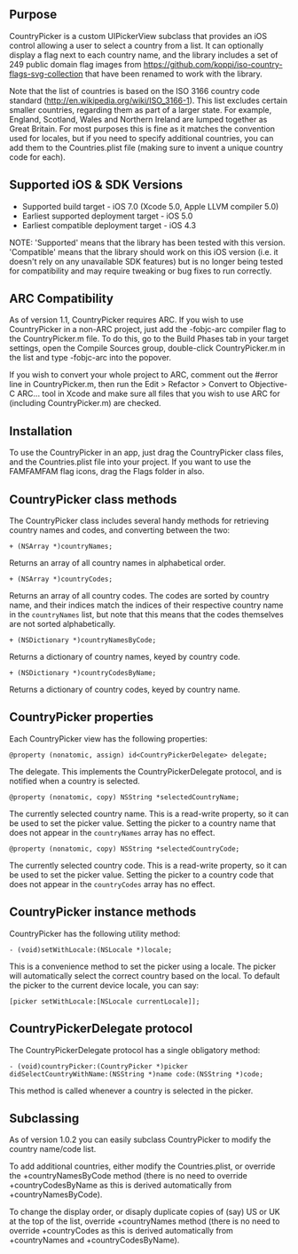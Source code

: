 Purpose
--------------

CountryPicker is a custom UIPickerView subclass that provides an iOS control allowing a user to select a country from a list. It can optionally display a flag next to each country name, and the library includes a set of 249 public domain flag images from https://github.com/koppi/iso-country-flags-svg-collection that have been renamed to work with the library.

Note that the list of countries is based on the ISO 3166 country code standard (http://en.wikipedia.org/wiki/ISO_3166-1). This list excludes certain smaller countries, regarding them as part of a larger state. For example, England, Scotland, Wales and Northern Ireland are lumped together as Great Britain. For most purposes this is fine as it matches the convention used for locales, but if you need to specify additional countries, you can add them to the Countries.plist file (making sure to invent a unique country code for each).


Supported iOS & SDK Versions
-----------------------------

* Supported build target - iOS 7.0 (Xcode 5.0, Apple LLVM compiler 5.0)
* Earliest supported deployment target - iOS 5.0
* Earliest compatible deployment target - iOS 4.3

NOTE: 'Supported' means that the library has been tested with this version. 'Compatible' means that the library should work on this iOS version (i.e. it doesn't rely on any unavailable SDK features) but is no longer being tested for compatibility and may require tweaking or bug fixes to run correctly.


ARC Compatibility
------------------

As of version 1.1, CountryPicker requires ARC. If you wish to use CountryPicker in a non-ARC project, just add the -fobjc-arc compiler flag to the CountryPicker.m file. To do this, go to the Build Phases tab in your target settings, open the Compile Sources group, double-click CountryPicker.m in the list and type -fobjc-arc into the popover.

If you wish to convert your whole project to ARC, comment out the #error line in CountryPicker.m, then run the Edit > Refactor > Convert to Objective-C ARC... tool in Xcode and make sure all files that you wish to use ARC for (including CountryPicker.m) are checked.


Installation
--------------

To use the CountryPicker in an app, just drag the CountryPicker class files, and the Countries.plist file into your project. If you want to use the FAMFAMFAM flag icons, drag the Flags folder in also.


CountryPicker class methods
-----------------------------

The CountryPicker class includes several handy methods for retrieving country names and codes, and converting between the two:

	+ (NSArray *)countryNames;
	
Returns an array of all country names in alphabetical order.
	
	+ (NSArray *)countryCodes;
	
Returns an array of all country codes. The codes are sorted by country name, and their indices match the indices of their respective country name in the `countryNames` list, but note that this means that the codes themselves are not sorted alphabetically.
	
	+ (NSDictionary *)countryNamesByCode;
	
Returns a dictionary of country names, keyed by country code.
	
	+ (NSDictionary *)countryCodesByName;

Returns a dictionary of country codes, keyed by country name.


CountryPicker properties
---------------------------

Each CountryPicker view has the following properties:

	@property (nonatomic, assign) id<CountryPickerDelegate> delegate;
	
The delegate. This implements the CountryPickerDelegate protocol, and is notified when a country is selected.
	
	@property (nonatomic, copy) NSString *selectedCountryName;
	
The currently selected country name. This is a read-write property, so it can be used to set the picker value. Setting the picker to a country name that does not appear in the `countryNames` array has no effect.
	
	@property (nonatomic, copy) NSString *selectedCountryCode;
	
The currently selected country code. This is a read-write property, so it can be used to set the picker value. Setting the picker to a country code that does not appear in the `countryCodes` array has no effect.
	

CountryPicker instance methods
-------------------------------

CountryPicker has the following utility method:

	- (void)setWithLocale:(NSLocale *)locale;

This is a convenience method to set the picker using a locale. The picker will automatically select the correct country based on the local. To default the picker to the current device locale, you can say:

	[picker setWithLocale:[NSLocale currentLocale]];


CountryPickerDelegate protocol
--------------------------------

The CountryPickerDelegate protocol has a single obligatory method:

	- (void)countryPicker:(CountryPicker *)picker didSelectCountryWithName:(NSString *)name code:(NSString *)code;

This method is called whenever a country is selected in the picker.


Subclassing
------------------

As of version 1.0.2 you can easily subclass CountryPicker to modify the country name/code list.

To add additional countries, either modify the Countries.plist, or override the +countryNamesByCode method (there is no need to override +countryCodesByName as this is derived automatically from +countryNamesByCode).

To change the display order, or disaply duplicate copies of (say) US or UK at the top of the list, override +countryNames method (there is no need to override  +countryCodes as this is derived automatically from +countryNames and +countryCodesByName).